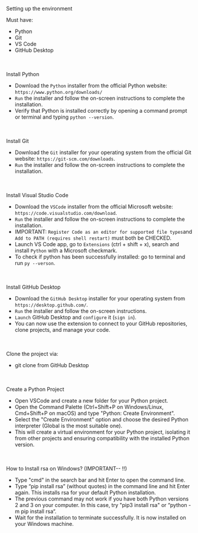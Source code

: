 Setting up the environment

Must have:
  - Python
  - Git
  - VS Code
  - GitHub Desktop
    
<br> </br>
Install Python
  - Download the `Python` installer from the official Python website: `https://www.python.org/downloads/`
  - `Run` the installer and follow the on-screen instructions to complete the installation.
  - Verify that Python is installed correctly by opening a command prompt or terminal and typing `python --version`.

<br> </br>
Install Git
  - Download the `Git` installer for your operating system from the official Git website: `https://git-scm.com/downloads`.
  - `Run` the installer and follow the on-screen instructions to complete the installation.

<br> </br>
Install Visual Studio Code
  - Download the `VSCode` installer from the official Microsoft website: `https://code.visualstudio.com/download`.
  - `Run` the installer and follow the on-screen instructions to complete the installation.
  - IMPORTANT: `Register Code as an editor for supported file types`and `Add to PATH (requires shell restart)` must both be CHECKED.
  - Launch VS Code app, go to `Extensions` (ctrl + shift + x), search and install `Python` with a Microsoft checkmark.
  - To check if python has been successfully installed: go to terminal and run `py --verson`.

<br> </br>
Install GitHub Desktop
  - Download the `GitHub Desktop` installer for your operating system from `https://desktop.github.com/`.
  - `Run` the installer and follow the on-screen instructions.
  - `Launch` GitHub Desktop and `configure` it (`sign in`).
  - You can now use the extension to connect to your GitHub repositories, clone projects, and manage your code.

<br> </br>
Clone the project via:
- git clone from GitHub Desktop

<br> </br>
Create a Python Project
  - Open VSCode and create a new folder for your Python project.
  - Open the Command Palette (Ctrl+Shift+P on Windows/Linux, Cmd+Shift+P on macOS) and type "Python: Create Environment".
  - Select the "Create Environment" option and choose the desired Python interpreter (Global is the most suitable one). 
  - This will create a virtual environment for your Python project, isolating it from other projects and ensuring compatibility with the installed Python version.

<br> </br>
How to Install rsa on Windows? (IMPORTANT-- !!)
- Type "cmd" in the search bar and hit Enter to open the command line.
- Type “pip install rsa” (without quotes) in the command line and hit Enter again. This installs rsa for your default Python installation.
- The previous command may not work if you have both Python versions 2 and 3 on your computer. In this case, try "pip3 install rsa" or “python -m pip install rsa“.
- Wait for the installation to terminate successfully. It is now installed on your Windows machine.

